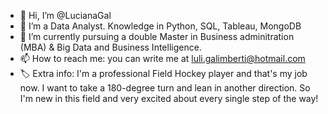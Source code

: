 - 👋 Hi, I’m @LucianaGal
- 👀 I’m a Data Analyst. Knowledge in Python, SQL, Tableau, MongoDB
- 🌱 I’m currently pursuing a double Master in Business adminitration (MBA) & Big Data and Business Intelligence.
- 📫 How to reach me: you can write me at luli.galimberti@hotmail.com
- 🏷 Extra info: I'm a professional Field Hockey player and that's my job now. I want to take a 180-degree turn and lean in another direction. So I'm new in this field and very excited about every single step of the way! 
